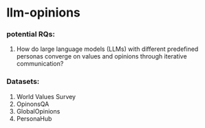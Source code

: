 # llm-opinions



### potential RQs:
1. How do large language models (LLMs) with different predefined personas converge on values and opinions through iterative communication?

### Datasets:
1. World Values Survey
2. OpinonsQA
3. GlobalOpinions
4. PersonaHub

